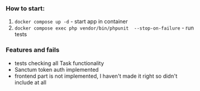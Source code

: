 ### How to start:
1. ``docker compose up -d`` - start app in container
2. ``docker compose exec php vendor/bin/phpunit  --stop-on-failure`` - run tests

### Features and fails 
- tests checking all Task functionality
- Sanctum token auth implemented
- frontend part is not implemented, I haven't made it right so didn't include at all
